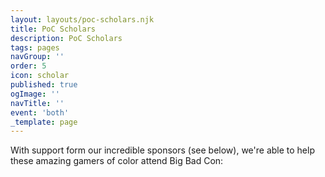 ```yaml
---
layout: layouts/poc-scholars.njk
title: PoC Scholars
description: PoC Scholars
tags: pages
navGroup: ''
order: 5
icon: scholar
published: true
ogImage: ''
navTitle: ''
event: 'both'
_template: page
---
```


With support form our incredible sponsors (see below), we're able to help these amazing gamers of color attend Big Bad Con:
